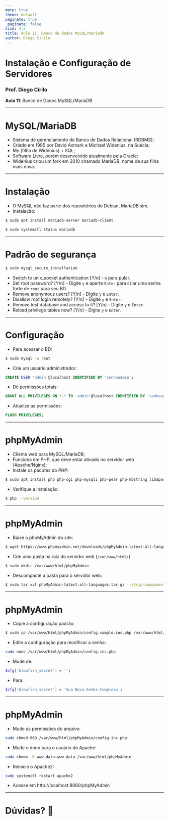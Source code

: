```yaml
---
marp: true
theme: default
paginate: true
_paginate: false
size: 4:3
title: Aula 11: Banco de Dados MySQL/mariadb
author: Diego Cirilo
---
```

<style>
img, table {
  display: block;
  margin: 0 auto;
}
</style>

# <!-- fit --> Instalação e Configuração de Servidores

### Prof. Diego Cirilo

**Aula 11**: Banco de Dados MySQL/MariaDB

---
# MySQL/MariaDB

- Sistema de gerenciamento de Banco de Dados Relacional (RDBMS);
- Criado em 1995 por David Axmark e Michael Widenius, na Suécia;
- My (filha de Widenius) + SQL;
- Software Livre, porém desenvolvido atualmente pela Oracle;
- Widenius criou um fork em 2010 chamado MariaDB, nome de sua filha mais nova.

---
# Instalação

- O MySQL não faz parte dos repositórios do Debian, MariaDB sim.
- Instalação:
```sh
$ sudo apt install mariadb-server mariadb-client
```
```sh
$ sudo systemctl status mariadb
```
---
# Padrão de segurança
```sh
$ sudo mysql_secure_installation
```
- Switch to unix_socket authentication [Y/n] - `n` para pular.
- Set root password? [Y/n] - Digite `y` e aperte `Enter` para criar uma senha forte de `root` para seu BD. 
- Remove anonymous users? [Y/n] - Digite `y` e `Enter`.
- Disallow root login remotely? [Y/n] - Digite `y` e `Enter`.
- Remove test database and access to it? [Y/n] - Digite `y` e `Enter`.
- Reload privilege tables now? [Y/n] - Digite `y` e `Enter`.
---
# Configuração
- Para acessar o BD:
```sh
$ sudo mysql -u root
```
- Crie um usuário administrador:
```sql
CREATE USER 'admin'@localhost IDENTIFIED BY 'senhaadmin';
```
- Dê permissões totais:
```sql
GRANT ALL PRIVILEGES ON *.* TO 'admin'@localhost IDENTIFIED BY 'senhaadmin';
```
- Atualize as permissões:
```sql
FLUSH PRIVILEGES;
```
---
# phpMyAdmin
- Cliente web para MySQL/MariaDB;
- Funciona em PHP, que deve estar ativado no servidor web (Apache/Nginx);
- Instale os pacotes do PHP:
```sh
$ sudo apt install php php-cgi php-mysqli php-pear php-mbstring libapache2-mod-php php-common php-phpseclib php-mysql
```
- Verifique a instalação:
```sh
$ php --version
```

---
# phpMyAdmin
- Baixe o phpMyAdmin do site:
```sh
$ wget https://www.phpmyadmin.net/downloads/phpMyAdmin-latest-all-languages.tar.gz
```
- Crie uma pasta na raiz do servidor web (`/var/www/html/`)
```sh
$ sudo mkdir /var/www/html/phpMyAdmin
```
- Descompacte a pasta para o servidor web:
```sh
$ sudo tar xvf phpMyAdmin-latest-all-languages.tar.gz --strip-components=1 -C /var/www/html/phpMyAdmin
```

---
# phpMyAdmin
- Copie a configuração padrão:
```sh
$ sudo cp /var/www/html/phpMyAdmin/config.sample.inc.php /var/www/html/phpMyAdmin/config.inc.php
```

- Edite a configuração para modificar a senha:
```sh
sudo nano /var/www/html/phpMyAdmin/config.inc.php
```

- Mude de:
```sh
$cfg['blowfish_secret'] = '';
```
- Para:
```sh
$cfg['blowfish_secret'] = 'Sua-Nova-Senha-Complexa';
```
---
# phpMyAdmin
- Mude as permissões do arquivo:
```sh
sudo chmod 660 /var/www/html/phpMyAdmin/config.inc.php
```
- Mude o dono para o usuário do Apache:
```sh
sudo chown -R www-data:www-data /var/www/html/phpMyAdmin
```
- Reinicie o Apache2:
```sh
sudo systemctl restart apache2
```
- Acesse em http://localhost:8080/phpMyAdmin

---
# <!--fit--> Dúvidas? 🤔
